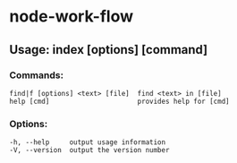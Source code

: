 # node-work-flow
## Usage: index [options] [command]


### Commands:

    find|f [options] <text> [file]  find <text> in [file]
    help [cmd]                      provides help for [cmd]

### Options:

    -h, --help     output usage information
    -V, --version  output the version number
